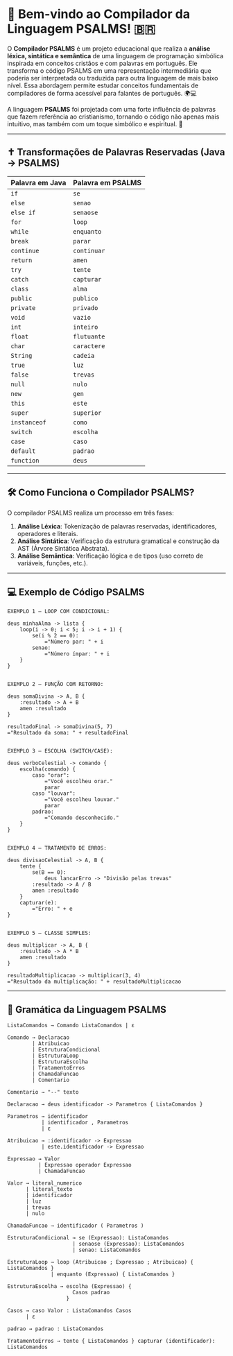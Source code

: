 # 📖 Bem-vindo ao Compilador da Linguagem PSALMS! 🇧🇷

O **Compilador PSALMS** é um projeto educacional que realiza a **análise léxica, sintática e semântica** de uma linguagem de programação simbólica inspirada em conceitos cristãos e com palavras em português. Ele transforma o código PSALMS em uma representação intermediária que poderia ser interpretada ou traduzida para outra linguagem de mais baixo nível. Essa abordagem permite estudar conceitos fundamentais de compiladores de forma acessível para falantes de português. 🌍💻

A linguagem **PSALMS** foi projetada com uma forte influência de palavras que fazem referência ao cristianismo, tornando o código não apenas mais intuitivo, mas também com um toque simbólico e espiritual. 🙏

---

## ✝️ Transformações de Palavras Reservadas (Java → PSALMS)

| **Palavra em Java** | **Palavra em PSALMS** |
|---------------------|------------------------|
| `if`                | `se`                   |
| `else`              | `senao`                |
| `else if`           | `senaose`              |
| `for`               | `loop`                 |
| `while`             | `enquanto`             |
| `break`             | `parar`                |
| `continue`          | `continuar`            |
| `return`            | `amen`                 |
| `try`               | `tente`                |
| `catch`             | `capturar`             |
| `class`             | `alma`                 |
| `public`            | `publico`              |
| `private`           | `privado`              |
| `void`              | `vazio`                |
| `int`               | `inteiro`              |
| `float`             | `flutuante`            |
| `char`              | `caractere`            |
| `String`            | `cadeia`               |
| `true`              | `luz`                  |
| `false`             | `trevas`               |
| `null`              | `nulo`                 |
| `new`               | `gen`                  |
| `this`              | `este`                 |
| `super`             | `superior`             |
| `instanceof`        | `como`                 |
| `switch`            | `escolha`              |
| `case`              | `caso`                 |
| `default`           | `padrao`               |
| `function`          | `deus`                 |

---

## 🛠 Como Funciona o Compilador PSALMS?

O compilador PSALMS realiza um processo em três fases:

1. **Análise Léxica**: Tokenização de palavras reservadas, identificadores, operadores e literais.
2. **Análise Sintática**: Verificação da estrutura gramatical e construção da AST (Árvore Sintática Abstrata).
3. **Análise Semântica**: Verificação lógica e de tipos (uso correto de variáveis, funções, etc.).

---

## 💻 Exemplo de Código PSALMS

```psalms
EXEMPLO 1 — LOOP COM CONDICIONAL:

deus minhaAlma -> lista {
	loop(i -> 0; i < 5; i -> i + 1) {
		se(i % 2 == 0):
			="Número par: " + i
		senao:
			="Número ímpar: " + i
	}
}


EXEMPLO 2 — FUNÇÃO COM RETORNO:

deus somaDivina -> A, B {
	:resultado -> A + B
	amen :resultado
}

resultadoFinal -> somaDivina(5, 7)
="Resultado da soma: " + resultadoFinal


EXEMPLO 3 — ESCOLHA (SWITCH/CASE):

deus verboCelestial -> comando {
	escolha(comando) {
		caso "orar":
			="Você escolheu orar."
			parar
		caso "louvar":
			="Você escolheu louvar."
			parar
		padrao:
			="Comando desconhecido."
	}
}


EXEMPLO 4 — TRATAMENTO DE ERROS:

deus divisaoCelestial -> A, B {
	tente {
		se(B == 0):
			deus lancarErro -> "Divisão pelas trevas"
		:resultado -> A / B
		amen :resultado
	}
	capturar(e):
		="Erro: " + e
}


EXEMPLO 5 — CLASSE SIMPLES:

deus multiplicar -> A, B {
	:resultado -> A * B
	amen :resultado
}

resultadoMultiplicacao -> multiplicar(3, 4)
="Resultado da multiplicação: " + resultadoMultiplicacao
```

---

## 📜 Gramática da Linguagem PSALMS

```bnf
ListaComandos → Comando ListaComandos | ε

Comando → Declaracao 
        | Atribuicao 
        | EstruturaCondicional 
        | EstruturaLoop
        | EstruturaEscolha 
        | TratamentoErros 
        | ChamadaFuncao 
        | Comentario

Comentario → "--" texto

Declaracao → deus identificador -> Parametros { ListaComandos }

Parametros → identificador 
           | identificador , Parametros 
           | ε

Atribuicao → :identificador -> Expressao
           | este.identificador -> Expressao

Expressao → Valor 
          | Expressao operador Expressao 
          | ChamadaFuncao

Valor → literal_numerico 
      | literal_texto 
      | identificador 
      | luz 
      | trevas 
      | nulo

ChamadaFuncao → identificador ( Parametros )

EstruturaCondicional → se (Expressao): ListaComandos
                     | senaose (Expressao): ListaComandos
                     | senao: ListaComandos

EstruturaLoop → loop (Atribuicao ; Expressao ; Atribuicao) { ListaComandos }
              | enquanto (Expressao) { ListaComandos }

EstruturaEscolha → escolha (Expressao) {
                     Casos padrao
                   }

Casos → caso Valor : ListaComandos Casos 
      | ε

padrao → padrao : ListaComandos

TratamentoErros → tente { ListaComandos } capturar (identificador): ListaComandos
```
